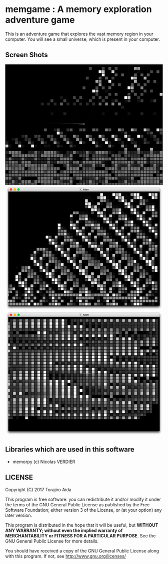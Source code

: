 # memgame : A memory exploration adventure game

This is an adventure game that explores the vast memory region in your computer.
You will see a small universe, which is present in your computer.

## Screen Shots
![Screen Shot 1](scrshot1.png)
![Screen Shot 2](scrshot2.png)
![Screen Shot 3](scrshot3.png)

## Libraries which are used in this software
- memorpy (c) Nicolas VERDIER

## LICENSE

Copyright (C) 2017 Torajiro Aida

This program is free software: you can redistribute it and/or modify
it under the terms of the GNU General Public License as published by
the Free Software Foundation; either version 3 of the License, or
(at your option) any later version.

This program is distributed in the hope that it will be useful,
but **WITHOUT ANY WARRANTY; without even the implied warranty of**
**MERCHANTABILITY or FITNESS FOR A PARTICULAR PURPOSE**.  See the
GNU General Public License for more details.

You should have received a copy of the GNU General Public License
along with this program.  If not, see <http://www.gnu.org/licenses/>
